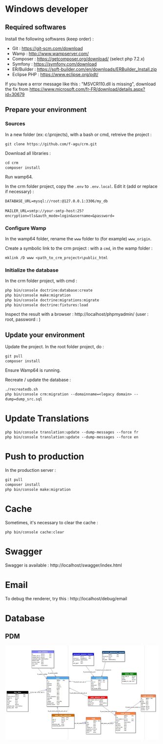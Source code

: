 # Windows developer


## Required softwares

Install the following softwares (keep order) :

- Git : https://git-scm.com/download
- Wamp : http://www.wampserver.com/
- Composer : https://getcomposer.org/download/  (select php 7.2.x)
- Symfony : https://symfony.com/download
- ER/Builder : https://soft-builder.com/en/downloads/ERBuilder_Install.zip
- Eclipse PHP : https://www.eclipse.org/pdt/

If you have a error message like this : "MSVCR110.dll is missing", download the fix from https://www.microsoft.com/fr-FR/download/details.aspx?id=30679


## Prepare your environment

### Sources

In a new folder (ex: c:\projects), with a bash or cmd, retreive the project :

```
git clone https://github.com/f-agu/crm.git
```

Download all libraries :

```
cd crm
composer install
```

Run wamp64.

In the crm folder project, copy the `.env` to `.env.local`. Edit it (add or replace if necessary) :

```
DATABASE_URL=mysql://root:@127.0.0.1:3306/my_db

MAILER_URL=smtp://your-smtp-host:25?encryption=tls&auth_mode=login&username=&password=
```

### Configure Wamp

In the wamp64 folder, rename the `www` folder to (for example) `www_origin`.

Create a symbolic link to the crm project : with a `cmd`, in the wamp folder :

```
mklink /D www <path_to_crm_project>\public_html
```

### Initialize the database    

In the crm folder project, with cmd :

```
php bin/console doctrine:database:create
php bin/console make:migration
php bin/console doctrine:migrations:migrate
php bin/console doctrine:fixtures:load
```

Inspect the result with a browser : http://localhost/phpmyadmin/  (user : root, password : )


## Update your environment

Update the project. In the root folder project, do :

```
git pull
composer install
```

Ensure Wamp64 is running.

Recreate / update the database :

```
./recreatedb.sh
php bin/console crm:migration --domainname=<legacy domain> --dump=dump_src.sql
```


# Update Translations

```
php bin/console translation:update --dump-messages --force fr
php bin/console translation:update --dump-messages --force en
```

# Push to production

In the production server :

```
git pull
composer install
php bin/console make:migration
```

# Cache

Sometimes, it's necessary to clear the cache : 

```
php bin/console cache:clear
```


# Swagger

Swagger is available  : http://localhost/swagger/index.html


# Email

To debug the renderer, try this : http://localhost/debug/email


# Database

## PDM

![PDM](/doc/database.jpg)

